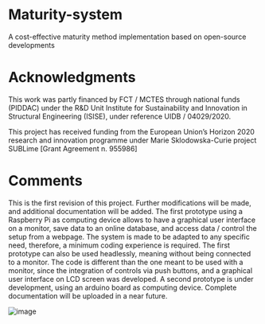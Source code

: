# Maturity-system
A cost-effective maturity method implementation based on open-source developments

# Acknowledgments
This work was partly financed by FCT / MCTES through national funds (PIDDAC) under the R&D Unit Institute for Sustainability and Innovation in Structural Engineering (ISISE), under reference UIDB / 04029/2020.

This project has received funding from the European Union’s Horizon 2020 research and innovation programme under Marie Sklodowska-Curie project SUBLime [Grant Agreement n. 955986]

# Comments
This is the first revision of this project. Further modifications will be made, and additional documentation will be added. The first prototype using a Raspberry Pi as computing device allows to have a graphical user interface on a monitor, save data to an online database, and access data / control the setup from a webpage. The system is made to be adapted to any specific need, therefore, a minimum coding experience is required. The first prototype can also be used headlessly, meaning without being connected to a monitor. The code is different than the one meant to be used with a monitor, since the integration of controls via push buttons, and a graphical user interface on LCD screen was developed. 
A second prototype is under development, using an arduino board as computing device. Complete documentation will be uploaded in a near future.


![image](https://user-images.githubusercontent.com/97248962/159692376-d3b26aac-f354-47ce-9312-6fe3152a92db.png)
